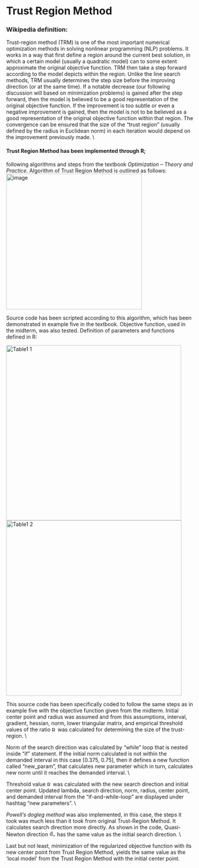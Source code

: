 # Trust Region Method
### Wikipedia definition:
Trust-region method (TRM) is one of the most important numerical optimization methods in solving nonlinear programming (NLP) problems. It works in a way that first define a region around the current best solution, in which a certain model (usually a quadratic model) can to some extent approximate the original objective function. TRM then take a step forward according to the model depicts within the region. Unlike the line search methods, TRM usually determines the step size before the improving direction (or at the same time). If a notable decrease (our following discussion will based on minimization problems) is gained after the step forward, then the model is believed to be a good representation of the original objective function. If the improvement is too subtle or even a negative improvement is gained, then the model is not to be believed as a good representation of the original objective function within that region. The convergence can be ensured that the size of the “trust region” (usually defined by the radius in Euclidean norm) in each iteration would depend on the improvement previously made. \

#### Trust Region Method has been implemented through R; 
following algorithms and steps from the textbook *Optimization – Theory and Practice*. Algorithm of Trust Region Method is outlined as follows: 
<img width="365" alt="image" src="https://user-images.githubusercontent.com/26233980/56931342-add7d380-6aad-11e9-8426-51b0f05b75be.png">

Source code has been scripted according to this algorithm, which has been demonstrated in example five in the textbook. Objective function, used in the midterm, was also tested.
Definition of parameters and functions defined in R:

<img width="471" alt="Table1 1" src="https://user-images.githubusercontent.com/26233980/56931948-da8cea80-6aaf-11e9-8b30-60861b29f7c2.png">
<img width="472" alt="Table1 2" src="https://user-images.githubusercontent.com/26233980/56931956-e11b6200-6aaf-11e9-8933-4e7e392bdcdf.png">

This source code has been specifically coded to follow the same steps as in example five with the objective function given from the midterm. Initial center point and radius was assumed and from this assumptions, interval, gradient, hessian, norm, lower triangular matrix, and empirical threshold values of the ratio  <img width="12" alt="R_k" src="https://user-images.githubusercontent.com/26233980/56932176-ad8d0780-6ab0-11e9-824e-d08eac3c7a93.png">  was calculated for determining the size of the trust-region. \

Norm of the search direction was calculated by “while” loop that is nested inside “if” statement. If the initial norm calculated is not within the demanded interval in this case [0.375, 0.75], then it defines a new function called “new_param”, that calculates new parameter which in turn, calculates new norm until it reaches the demanded interval. \

Threshold value <img width="12" alt="R_k" src="https://user-images.githubusercontent.com/26233980/56932176-ad8d0780-6ab0-11e9-824e-d08eac3c7a93.png"> was calculated with the new search direction and initial center point. Updated lambda, search direction, norm, radius, center point, and demanded interval from the “if-and-while-loop” are displayed under hashtag “new parameters”. \

*Powell’s dogleg method* was also implemented, in this case, the steps it took was much less than it took from original Trust-Region Method. It calculates search direction more directly. As shown in the code, Quasi-Newton direction <img width="16" alt="d_N" src="https://user-images.githubusercontent.com/26233980/56932338-491e7800-6ab1-11e9-8733-51ff457fe0d2.png"> has the same value as the initial search direction. \

Last but not least, minimization of the regularized objective function with its new center point from Trust Region Method, yields the same value as the ‘local model’ from the Trust Region Method with the initial center point.
